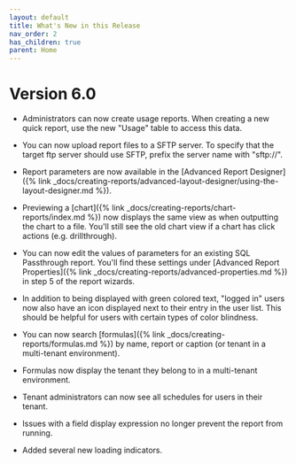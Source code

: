 ```yaml
---
layout: default
title: What's New in this Release
nav_order: 2
has_children: true
parent: Home
---
```


# Version 6.0

* Administrators can now create usage reports. When creating a new quick report, use the new "Usage" table to access this data.

* You can now upload report files to a SFTP server. To specify that the target ftp server should use SFTP, prefix the server name with "sftp://".

* Report parameters are now available in the [Advanced Report Designer]({% link _docs/creating-reports/advanced-layout-designer/using-the-layout-designer.md %}).

* Previewing a [chart]({% link _docs/creating-reports/chart-reports/index.md %}) now displays the same view as when outputting the chart to a file. You'll still see the old chart view if a chart has click actions (e.g. drillthrough).

* You can now edit the values of parameters for an existing SQL Passthrough report. You'll find these settings under [Advanced Report Properties]({% link _docs/creating-reports/advanced-properties.md %}) in step 5 of the report wizards.

* In addition to being displayed with green colored text, "logged in" users now also have an icon displayed next to their entry in the user list. This should be helpful for users with certain types of color blindness.

* You can now search [formulas]({% link _docs/creating-reports/formulas.md %}) by name, report or caption (or tenant in a multi-tenant environment).

* Formulas now display the tenant they belong to in a multi-tenant environment.

* Tenant administrators can now see all schedules for users in their tenant.

* Issues with a field display expression no longer prevent the report from running.

* Added several new loading indicators.